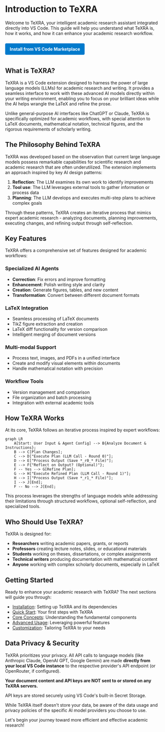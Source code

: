 # Introduction to TeXRA

Welcome to TeXRA, your intelligent academic research assistant integrated directly into VS Code. This guide will help you understand what TeXRA is, how it works, and how it can enhance your academic research workflow.

<a href="https://marketplace.visualstudio.com/items?itemName=texra-ai.texra" target="_blank" style="display: inline-block; background-color: #007ACC; color: white; padding: 10px 15px; text-decoration: none; border-radius: 4px; font-weight: bold; margin: 10px 0;">Install from VS Code Marketplace</a>

## What is TeXRA?

TeXRA is a VS Code extension designed to harness the power of large language models (LLMs) for academic research and writing. It provides a seamless interface to work with these advanced AI models directly within your writing environment, enabling you to focus on your brilliant ideas while the AI helps wrangle the LaTeX and refine the prose.

Unlike general-purpose AI interfaces like ChatGPT or Claude, TeXRA is specifically optimized for academic workflows, with special attention to LaTeX documents, mathematical notation, technical figures, and the rigorous requirements of scholarly writing.

## The Philosophy Behind TeXRA

TeXRA was developed based on the observation that current large language models possess remarkable capabilities for scientific research and academic research that are often underutilized. The extension implements an approach inspired by key AI design patterns:

1. **Reflection**: The LLM examines its own work to identify improvements
2. **Tool use**: The LLM leverages external tools to gather information or process data
3. **Planning**: The LLM develops and executes multi-step plans to achieve complex goals

Through these patterns, TeXRA creates an iterative process that mimics expert academic research - analyzing documents, planning improvements, executing changes, and refining output through self-reflection.

## Key Features

TeXRA offers a comprehensive set of features designed for academic workflows:

### Specialized AI Agents

- **Correction**: Fix errors and improve formatting
- **Enhancement**: Polish writing style and clarity
- **Creation**: Generate figures, tables, and new content
- **Transformation**: Convert between different document formats

### LaTeX Integration

- Seamless processing of LaTeX documents
- TikZ figure extraction and creation
- LaTeX diff functionality for version comparison
- Intelligent merging of document versions

### Multi-modal Support

- Process text, images, and PDFs in a unified interface
- Create and modify visual elements within documents
- Handle mathematical notation with precision

### Workflow Tools

- Version management and comparison
- File organization and batch processing
- Integration with external academic tools

## How TeXRA Works

At its core, TeXRA follows an iterative process inspired by expert workflows:

```mermaid
graph LR
    A[Start: User Input & Agent Config] --> B{Analyze Document & Instructions};
    B --> C[Plan Changes];
    C --> D["Execute Plan (LLM Call - Round 0)"];
    D --> E["Process Output (Save *_r0_* File)"];
    E --> F{"Reflect on Output? (Optional)"};
    F -- Yes --> G[Refine Plan];
    G --> H["Execute Refined Plan (LLM Call - Round 1)"];
    H --> I["Process Output (Save *_r1_* File)"];
    I --> J[End];
    F -- No --> J[End];
```

This process leverages the strengths of language models while addressing their limitations through structured workflows, optional self-reflection, and specialized tools.

## Who Should Use TeXRA?

TeXRA is designed for:

- **Researchers** writing academic papers, grants, or reports
- **Professors** creating lecture notes, slides, or educational materials
- **Students** working on theses, dissertations, or complex assignments
- **Technical writers** producing documentation with mathematical content
- **Anyone** working with complex scholarly documents, especially in LaTeX

## Getting Started

Ready to enhance your academic research with TeXRA? The next sections will guide you through:

- [Installation](/guide/installation): Setting up TeXRA and its dependencies
- [Quick Start](/guide/quick-start): Your first steps with TeXRA
- [Core Concepts](/guide/built-in-agents.md): Understanding the fundamental components
- [Advanced Usage](/guide/latex-diff): Leveraging powerful features
- [Customization](/guide/configuration): Tailoring TeXRA to your needs

## Data Privacy & Security

TeXRA prioritizes your privacy. All API calls to language models (like Anthropic Claude, OpenAI GPT, Google Gemini) are made **directly from your local VS Code instance** to the respective provider's API endpoint (or OpenRouter, if configured).

**Your document content and API keys are NOT sent to or stored on any TeXRA servers.**

API keys are stored securely using VS Code's built-in Secret Storage.

While TeXRA itself doesn't store your data, be aware of the data usage and privacy policies of the specific AI model providers you choose to use.

Let's begin your journey toward more efficient and effective academic research!
